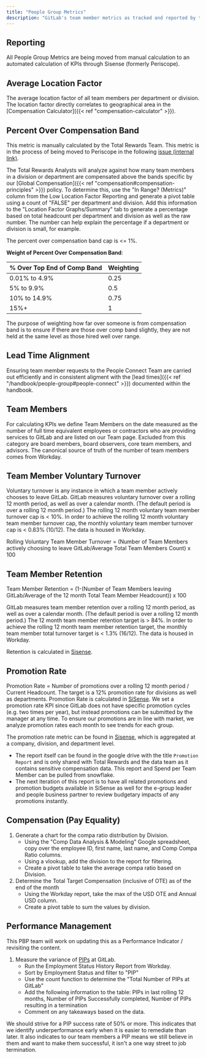 ```yaml
---
title: "People Group Metrics"
description: "GitLab's team member metrics as tracked and reported by the People Group."
---
```


## Reporting

All People Group Metrics are being moved from manual calculation to an automated calculation of KPIs through Sisense (formerly Periscope).

## Average Location Factor

The average location factor of all team members per department or division. The location factor directly correlates to geographical area in the [Compensation Calculator]({{< ref "compensation-calculator" >}}).


## Percent Over Compensation Band

This metric is manually calculated by the Total Rewards Team. This metric is in the process of being moved to Periscope in the following [issue (internal link)](https://gitlab.com/gitlab-data/analytics/-/issues/2544).

The Total Rewards Analysts will analyze against how many team members in a division or department are compensated above the bands specific by our [Global Compensation]({{< ref "compensation#compensation-principles" >}}) policy. To determine this, use the "In Range? (Metrics)" column from the Low Location Factor Reporting and generate a pivot table using a count of "FALSE" per department and division. Add this information to the "Location Factor Graphs/Summary" tab to generate a percentage based on total headcount per department and division as well as the raw number. The number can help explain the percentage if a department or division is small, for example.

The percent over compensation band cap is <= 1%.

**Weight of Percent Over Compensation Band**:

| % Over Top End of Comp Band | Weighting |
|-----------------------------|-----------|
| 0.01% to 4.9%               | 0.25      |
| 5% to 9.9%                  | 0.5       |
| 10% to 14.9%                | 0.75      |
| 15%+                        | 1         |

The purpose of weighting how far over someone is from compensation band is to ensure if there are those over comp band slightly, they are not held at the same level as those hired well over range.

## Lead Time Alignment

Ensuring team member requests to the People Connect Team are carried out efficiently and in consistent aligment with the [lead times]({{< ref "/handbook/people-group#people-connect" >}}) documented within the handbook.

## Team Members

For calculating KPIs we define Team Members on the date measured as the number of full time equivalent employees or contractors who are providing services to GitLab and are listed on our Team page.
Excluded from this category are board members, board observers, core team members, and advisors.
The canonical source of truth of the number of team members comes from Workday.

## Team Member Voluntary Turnover

Voluntary turnover is any instance in which a team member actively chooses to leave GitLab. GitLab measures voluntary turnover over a rolling 12 month period, as well as over a calendar month.  (The default period is over a rolling 12 month period.) The rolling 12 month voluntary team member turnover cap is < 10%. In order to achieve the rolling 12 month voluntary team member turnover cap, the monthly voluntary team member turnover cap is < 0.83% (10/12). The data is housed in Workday.

Rolling Voluntary Team Member Turnover = (Number of Team Members actively choosing to leave GitLab/Average Total Team Members Count) x 100

## Team Member Retention

Team Member Retention = (1-(Number of Team Members leaving GitLab/Average of the 12 month Total Team Member Headcount)) x 100

GitLab measures team member retention over a rolling 12 month period, as well as over a calendar month. (The default period is over a rolling 12 month period.) The 12 month team member retention target is > 84%.   In order to achieve the rolling 12 month team member retention target, the monthly team member total turnover target is < 1.3% (16/12). The data is housed in Workday.

Retention is calculated in [Sisense](https://app.periscopedata.com/app/gitlab/482006/People-KPIs?widget=6251791&udv=904340).

## Promotion Rate

Promotion Rate = Number of promotions over a rolling 12 month period / Current Headcount. The target is a 12% promotion rate for divisions as well as departments. Promotion Rate is calculated in [SiSense](https://app.periscopedata.com/app/gitlab/482006/People-KPIs?widget=9298897). We set a promotion rate KPI since GitLab does not have specific promotion cycles (e.g. two times per year), but instead promotions can be submitted by the manager at any time. To ensure our promotions are in line with market, we analyze promotion rates each month to see trends for each group.

The promotion rate metric can be found in [Sisense](https://app.periscopedata.com/app/gitlab/756370/Promotion_Rate), which is aggregated at a company, division, and department level.

- The report itself can be found in the google drive with the title `Promotion Report` and is only shared with Total Rewards and the data team as it contains sensitive compensation data. This report and Spend per Team Member can be pulled from snowflake.
- The next iteration of this report is to have all related promotions and promotion budgets available in SiSense as well for the e-group leader and people business partner to review budgetary impacts of any promotions instantly.

## Compensation (Pay Equality)

1. Generate a chart for the compa ratio distribution by Division.
    - Using the "Comp Data Analysis & Modeling" Google spreadsheet, copy over the employee ID, first name, last name, and Comp Compa Ratio columns.
    - Using a vlookup, add the division to the report for filtering.
    - Create a pivot table to take the average compa ratio based on Division.
1. Determine the Total Target Compensation (inclusive of OTE) as of the end of the month
    - Using the Workday report, take the max of the USD OTE and Annual USD column.
    - Create a pivot table to sum the values by division.

## Performance Management

This PBP team will work on updating this as a Performance Indicator / revisiting the content.

1. Measure the variance of [PIPs](/handbook/leadership/underperformance/#performance-improvement-plan-pip) at GitLab.
    - Run the Employment Status History Report from Workday.
    - Sort by Employment Status and filter to "PIP"
    - Use the count function to determine the "Total Number of PIPs at GitLab"
    - Add the following information to the table: PIPs in last rolling 12 months, Number of PIPs Successfully completed, Number of PIPs resulting in a termination
    - Comment on any takeaways based on the data.

We should strive for a PIP success rate of 50% or more.
This indicates that we identify underperformance early when it is easier to remediate than later.
It also indicates to our team members a PIP means we still believe in them and want to make them successful, it isn't a one way street to job termination.
